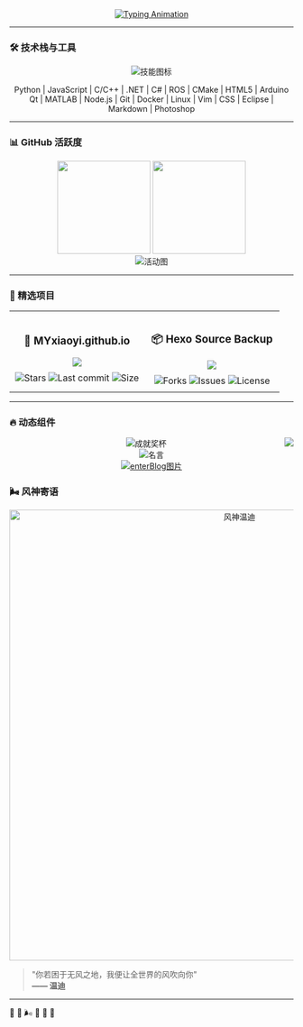 <div align="center">
  <a href="https://github.com/MYxiaoyi">
    <img src="https://readme-typing-svg.demolab.com?font=Fira+Code&weight=500&size=30&duration=3500&pause=1000&color=58A6FF&center=true&vCenter=true&width=435&lines=Hi+%F0%9F%91%8B%2C+I'm+MYxiaoyi;Embedded+Software+Engineer;AI+%26+DevOps+Enthusiast" alt="Typing Animation" />
  </a>
</div>

---

### 🛠️ 技术栈与工具

<!-- 动态技术栈图标 -->
<div align="center">
  <img src="https://skillicons.dev/icons?i=py,js,c,cpp,dotnet,cs,ros,cmake,html,arduino,qt,matlab,nodejs,git,docker,linux,vim,css,eclipse,md,ps&theme=dark" alt="技能图标" />
  <p>
    Python | JavaScript | C/C++ | .NET | C# | ROS | CMake | HTML5 | Arduino<br>
    Qt | MATLAB | Node.js | Git | Docker | Linux | Vim | CSS | Eclipse | Markdown | Photoshop
  </p>
</div>

---

### 📊 GitHub 活跃度

<!-- 统计卡片 -->
<div align="center">
  <img height="165" src="https://github-readme-stats.vercel.app/api?username=MYxiaoyi&show_icons=true&theme=radical&hide_border=true&include_all_commits=true" />
  <img height="165" src="https://github-readme-stats.vercel.app/api/top-langs/?username=MYxiaoyi&layout=compact&theme=radical&hide_border=true" />
</div>

<!-- 活动图谱 -->
<div align="center">
  <img src="https://github-readme-activity-graph.vercel.app/graph?username=MYxiaoyi&theme=react-dark&hide_border=true&area=true" alt="活动图" />
</div>

---

### 🌟 精选项目

<div align="center">
  <table width="100%" style="border-collapse: collapse;">
    <tr>
      <!-- MYxiaoyi.github.io 项目 -->
      <td width="50%" style="border: none; padding: 10px;">
        <div align="center">
          <h3>🎨 MYxiaoyi.github.io</h3>
          <a href="https://github.com/MYxiaoyi/MYxiaoyi.github.io">
            <img src="https://github-readme-stats.vercel.app/api/pin/?username=MYxiaoyi&repo=MYxiaoyi.github.io&theme=dark" />
          </a>
          <div style="margin-top: 10px;">
            <img src="https://img.shields.io/github/stars/MYxiaoyi/MYxiaoyi.github.io?style=flat-square&label=Stars" alt="Stars">
            <img src="https://img.shields.io/github/last-commit/MYxiaoyi/MYxiaoyi.github.io?style=flat-square&label=Updated" alt="Last commit">
            <img src="https://img.shields.io/github/languages/code-size/MYxiaoyi/MYxiaoyi.github.io?style=flat-square&label=Size" alt="Size">
          </div>
        </div>
      </td>
      <td width="50%" style="border: none; padding: 10px;">
        <div align="center">
          <h3>📦 Hexo Source Backup</h3>
          <a href="https://github.com/MYxiaoyi/hexo-source-backup">
            <img src="https://github-readme-stats.vercel.app/api/pin/?username=MYxiaoyi&repo=hexo-source-backup&theme=dark" />
          </a>
          <div style="margin-top: 10px;">
            <img src="https://img.shields.io/github/forks/MYxiaoyi/hexo-source-backup?style=flat-square&label=Forks" alt="Forks">
            <img src="https://img.shields.io/github/issues/MYxiaoyi/hexo-source-backup?style=flat-square&label=Issues" alt="Issues">
            <img src="https://img.shields.io/github/license/MYxiaoyi/hexo-source-backup?style=flat-square&label=License" alt="License">
          </div>
        </div>
      </td>
    </tr>
    </table>
</div>

---

### 🔥 动态组件

<!-- 访客计数器 -->
<img src="https://visitor-badge.laobi.icu/badge?page_id=MYxiaoyi.MYxiaoyi" align="right">

<!-- GitHub奖杯 -->
<div align="center">
  <img src="https://github-profile-trophy.vercel.app/?username=MYxiaoyi&theme=onedark&no-frame=true&row=1&column=7" alt="成就奖杯" />
</div>
<!-- 每日名言 -->
<div align="center">
  <img src="https://quotes-github-readme.vercel.app/api?type=horizontal&theme=dark" alt="名言" />
</div>

<div align="center">
<a href="https://f123.club"><img src="../enterBlog.png" alt="enterBlog图片"></a>
</div>

### 🌬️ 风神寄语

<!-- 横幅图片 -->
<div align="center">
  <a href="https://myxiaoyi.github.io/images/banner.webp" title="点击查看原图">
    <img src="https://myxiaoyi.github.io/images/banner.webp" alt="风神温迪" width="800">
  </a>
</div>

> "你若困于无风之地，我便让全世界的风吹向你"  
> **—— 温迪**

---

🍃 🌊 🌬️ 🍂 🌊 🍃

</div>

